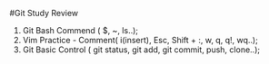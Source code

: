 #Git Study Review

1. Git Bash Commend ( $, ~, ls..);
2. Vim Practice - Comment( i(insert), Esc, Shift + :, w, q, q!, wq..);
3. Git Basic Control ( git status, git add, git commit, push, clone..);

